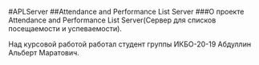 #APLServer
##Attendance and Performance List Server
###О проекте
Attendance and Performance List Server(Сервер для списков посещаемости и успеваемости).

Над курсовой работой работал студент группы ИКБО-20-19 Абдуллин Альберт Маратович.
